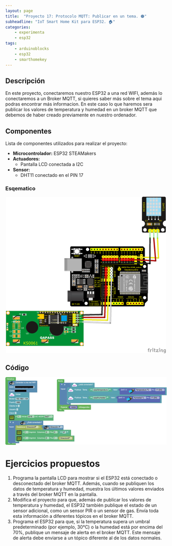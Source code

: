 ```yaml
---
layout: page
title:  "Proyecto 17: Protocolo MQTT: Publicar en un tema. 🟠"
subheadline: "IoT Smart Home Kit para ESP32. 🏠"
categories:
    - experimenta
    - esp32
tags:
    - arduinoblocks
    - esp32
    - smarthomekey
---
```


## Descripción
En este proyecto, conectaremos nuestro ESP32 a una red WIFI, además lo conectaremos a un Broker MQTT, si quieres saber más sobre el tema aqui podras encontrar más informacion. En este caso lo que haremos sera publicar los valores de temperatura y humedad en un broker MQTT que debemos de haber creado previamente en nuestro ordenador. 
## Componentes
Lista de componentes utilizados para realizar el proyecto:
- **Microcontrolador:** ESP32 STEAMakers
- **Actuadores:**
    - Pantalla LCD conectada a I2C
- **Sensor:**
    - DHT11 conectado en el PIN 17
    

### Esqematico 
<p align="center">
    <img src="/images/experimenta/esp32/Proyectos/P04_Esquematico.png" alt="Proyecto 1" width="500"/>
</p>

## Código 
<p align="center">
    <img src="/images/experimenta/esp32/Proyectos/Proyecto17.png" alt="Proyecto 8" width="700"/>
</p>

# Ejercicios propuestos 
1.	Programa la pantalla LCD para mostrar si el ESP32 está conectado o desconectado del broker MQTT. Además, cuando se publiquen los datos de temperatura y humedad, muestra los últimos valores enviados a través del broker MQTT en la pantalla.
2.	Modifica el proyecto para que, además de publicar los valores de temperatura y humedad, el ESP32 también publique el estado de un sensor adicional, como un sensor PIR o un sensor de gas. Envía toda esta información a diferentes tópicos en el broker MQTT.
3.	Programa el ESP32 para que, si la temperatura supera un umbral predeterminado (por ejemplo, 30°C) o la humedad está por encima del 70%, publique un mensaje de alerta en el broker MQTT. Este mensaje de alerta debe enviarse a un tópico diferente al de los datos normales.
